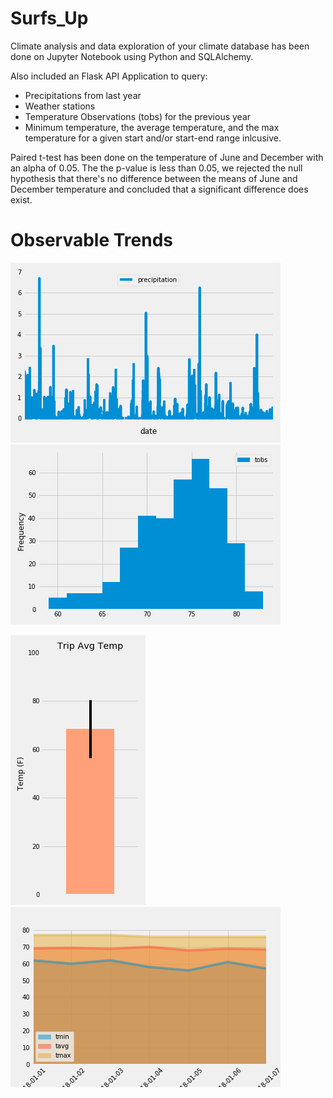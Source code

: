 # Surfs_Up
Climate analysis and data exploration of your climate database has been done on Jupyter Notebook using Python and SQLAlchemy.

Also included an Flask API Application to query:
* Precipitations from last year
* Weather stations
* Temperature Observations (tobs) for the previous year
* Minimum temperature, the average temperature, and the max temperature for a given start and/or start-end range inlcusive.

Paired t-test has been done on the temperature of June and December with an alpha of 0.05. The the p-value is less than 0.05, we rejected the null hypothesis that there's no difference between the means of June and December temperature and concluded that a significant difference does exist.


# Observable Trends



![image](precipitation.png)                                     ![image](Temperature_histogram.png)





![image](Avg_temp_bar.png)                                       ![image](area_plot.png)
 
